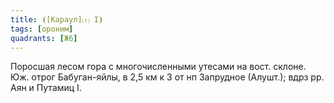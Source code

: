 ```yaml
---
title: ⦗[Караул]⒯ I⦘
tags: [ороним]
quadrants: [Ж6]
---
```


Поросшая лесом гора с многочисленными утесами на вост. склоне. Юж. отрог
Бабуган-яйлы, в 2,5 км к З от нп Запрудное (Алушт.); вдрз рр. Аян и Путамиц I.
